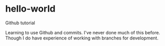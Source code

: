 # hello-world
Github tutorial

Learning to use Github and commits.
I've never done much of this before.
Though I do have experience of working with branches for development.
